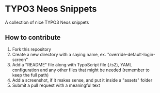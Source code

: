 # TYPO3 Neos Snippets

A collection of nice TYPO3 Neos snippets

## How to contribute

1. Fork this repository
2. Create a new directory with a saying name, ex. "override-default-login-screen"
3. Add a "README" file along with TypoScript file (.ts2), YAML configuration and any other files that might be needed (remember to keep the full path)
4. Add a screenshot, if it makes sense, and put it inside a "assets" folder
5. Submit a pull request with a meaningful text
